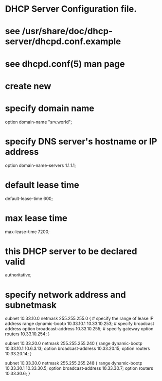 # DHCP Server Configuration file.
#   see /usr/share/doc/dhcp-server/dhcpd.conf.example
#   see dhcpd.conf(5) man page
# create new
# specify domain name
option domain-name     "srv.world";
# specify DNS server's hostname or IP address
option domain-name-servers     1.1.1.1;
# default lease time
default-lease-time 600;
# max lease time
max-lease-time 7200;
# this DHCP server to be declared valid
authoritative;
# specify network address and subnetmask

subnet 10.33.10.0 netmask 255.255.255.0 {
    # specify the range of lease IP address
    range dynamic-bootp 10.33.10.1 10.33.10.253;
    # specify broadcast address
    option broadcast-address 10.33.10.255;
    # specify gateway
    option routers 10.33.10.254;
}

subnet 10.33.20.0 netmask 255.255.255.240 {
    range dynamic-bootp 10.33.10.1 10.6.3.13;
    option broadcast-address 10.33.20.15;
    option routers 10.33.20.14;
}

subnet 10.33.30.0 netmask 255.255.255.248 {
    range dynamic-bootp 10.33.30.1 10.33.30.5;
    option broadcast-address 10.33.30.7;
    option routers 10.33.30.6;
}
